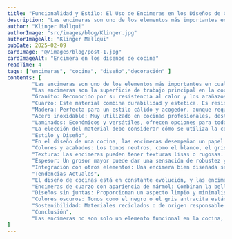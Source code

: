 ```yaml
---
title: "Funcionalidad y Estilo: El Uso de Encimeras en los Diseños de Cocina"
description: "Las encimeras son uno de los elementos más importantes en cualquier diseño de cocina."
author: "Klinger Mallqui"
authorImage: "src/images/blog/Klinger.jpg"
authorImageAlt: "Klinger Mallqui"
pubDate: 2025-02-09
cardImage: "@/images/blog/post-1.jpg"
cardImageAlt: "Encimera en los diseños de cocina"
readTime: 4
tags: ["encimeras", "cocina", "diseño","decoración" ]
contents: [
        "Las encimeras son uno de los elementos más importantes en cualquier diseño de cocina. No solo cumplen una función práctica, sino que también contribuyen significativamente al estilo y la estética general del espacio. Elegir la encimera adecuada puede transformar por completo la apariencia y la funcionalidad de tu cocina, convirtiéndola en un lugar cómodo y eficiente para el día a día.",
        "Las encimeras son la superficie de trabajo principal en la cocina. Su funcionalidad está directamente relacionada con el material del que están hechas, ya que este determina su resistencia, durabilidad y facilidad de mantenimiento. Por ejemplo:",
        "Granito: Reconocido por su resistencia al calor y los arañazos, el granito es ideal para quienes buscan una superficie robusta y de bajo mantenimiento.",
        "Cuarzo: Este material combina durabilidad y estética. Es resistente a manchas y rayones, y está disponible en una amplia gama de colores y acabados.",
        "Madera: Perfecta para un estilo cálido y acogedor, aunque requiere un mayor mantenimiento para evitar daños por humedad",
        "Acero inoxidable: Muy utilizado en cocinas profesionales, destaca por ser fácil de limpiar y resistente a altas temperaturas.",
        "Laminados: Económicos y versátiles, ofrecen opciones para todos los estilos, aunque su durabilidad es menor en comparación con otros materiales.",
        "La elección del material debe considerar cómo se utiliza la cocina, cuánto mantenimiento estás dispuesto a realizar y, por supuesto, el presupuesto disponible.",
        "Estilo y Diseño",
        "En el diseño de una cocina, las encimeras desempeñan un papel clave en la creación de un ambiente atractivo y funcional. Algunos aspectos importantes para tener en cuenta son:",
        "Colores y acabados: Los tonos neutros, como el blanco, el gris y el beige, son opciones populares porque combinan con cualquier estilo de cocina. Los acabados brillantes pueden aportar un toque moderno, mientras que los mates crean un ambiente más sutil y sofisticado.",
        "Textura: Las encimeras pueden tener texturas lisas o rugosas. Las lisas son ideales para estilos modernos y minimalistas, mientras que las texturas más pronunciadas se adaptan a diseños rústicos o industriales.",
        "Espesor: Un grosor mayor puede dar una sensación de robustez y lujo, mientras que las encimeras delgadas son perfectas para un aspecto más contemporáneo.",
        "Integración con otros elementos: Una encimera bien diseñada se complementa con los muebles, electrodomésticos y el salpicadero de la cocina, creando un conjunto armónico.",
        "Tendencias Actuales",
        "El diseño de cocinas está en constante evolución, y las encimeras no son la excepción. Estas son algunas tendencias actuales:",
        "Encimeras de cuarzo con apariencia de mármol: Combinan la belleza clásica del mármol con la practicidad del cuarzo.",
        "Diseños sin juntas: Proporcionan un aspecto limpio y minimalista, ideal para estilos modernos.",
        "Colores oscuros: Tonos como el negro o el gris antracita están ganando popularidad, especialmente en combinación con muebles claros.",
        "Sostenibilidad: Materiales reciclados o de origen responsable están siendo cada vez más demandados por consumidores conscientes del medio ambiente.",
        "Conclusión",
        "Las encimeras no son solo un elemento funcional en la cocina, sino también una pieza clave en el diseño y la decoración del espacio. Elegir el material, el color y el diseño adecuados puede marcar la diferencia entre una cocina convencional y una que sea realmente especial. En Qero Reformas y Decoración, estamos aquí para ayudarte a encontrar la encimera perfecta para tu cocina y lograr un diseño que combine estilo y funcionalidad a la perfección."
]
---
```

